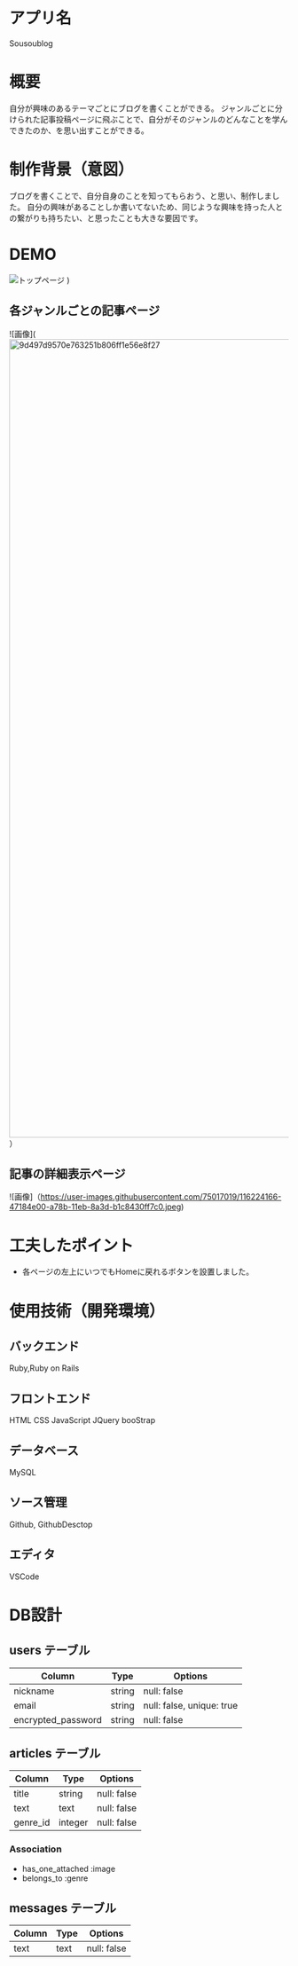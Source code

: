 # アプリ名
Sousoublog

# 概要
自分が興味のあるテーマごとにブログを書くことができる。
ジャンルごとに分けられた記事投稿ページに飛ぶことで、自分がそのジャンルのどんなことを学んできたのか、を思い出すことができる。

# 制作背景（意図）
ブログを書くことで、自分自身のことを知ってもらおう、と思い、制作しました。
自分の興味があることしか書いてないため、同じような興味を持った人との繋がりも持ちたい、と思ったことも大きな要因です。

# DEMO
![トップページ](https://user-images.githubusercontent.com/75017019/116223665-b8a3cc80-a78a-11eb-8d8f-539994359df2.jpeg)
)

## 各ジャンルごとの記事ページ
![画像](<img width="1440" alt="9d497d9570e763251b806ff1e56e8f27" src="https://user-images.githubusercontent.com/75017019/116225180-79767b00-a78c-11eb-9fad-a1665eaff8dd.png">）

## 記事の詳細表示ページ
![画像]（https://user-images.githubusercontent.com/75017019/116224166-47184e00-a78b-11eb-8a3d-b1c8430ff7c0.jpeg)

# 工夫したポイント

* 各ページの左上にいつでもHomeに戻れるボタンを設置しました。

# 使用技術（開発環境）

## バックエンド
Ruby,Ruby on Rails

## フロントエンド
HTML CSS JavaScript JQuery booStrap

## データベース
MySQL

## ソース管理
Github, GithubDesctop

## エディタ
VSCode

# DB設計

## users テーブル

| Column                     | Type     | Options                   |
| -------------------------- | -------- | ------------------------- |
| nickname                   | string   | null: false               |
| email                      | string   | null: false, unique: true |
| encrypted_password         | string   | null: false               |


## articles テーブル

| Column           | Type       | Options                         |
| ---------------- | ---------- | ------------------------------- |
| title            | string     | null: false                     |
| text             | text       | null: false                     |
| genre_id         | integer    | null: false                     |


### Association

- has_one_attached :image
- belongs_to :genre

## messages テーブル

| Column | Type       | Options                       |
| ------ | ---------- | ----------------------------- |
| text   | text       | null: false                   |
